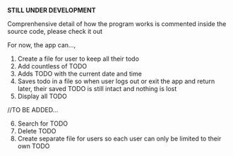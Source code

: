 ****STILL UNDER DEVELOPMENT****

Comprenhensive detail of how the program works is commented inside the source code, please check it out

For now, the app can...,
1. Create a file for user to keep all their todo
2. Add countless of TODO
3. Adds TODO with the current date and time
4. Saves todo in a file so when user logs out or exit the app and return later, their saved TODO is still intact and nothing is lost
5. Display all TODO

//TO BE ADDED...

6. Search for TODO
7. Delete TODO
8. Create separate file for users so each user can only be limited to their own TODO
